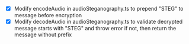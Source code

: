 - [x] Modify encodeAudio in audioSteganography.ts to prepend "STEG" to message before encryption
- [x] Modify decodeAudio in audioSteganography.ts to validate decrypted message starts with "STEG" and throw error if not, then return the message without prefix
